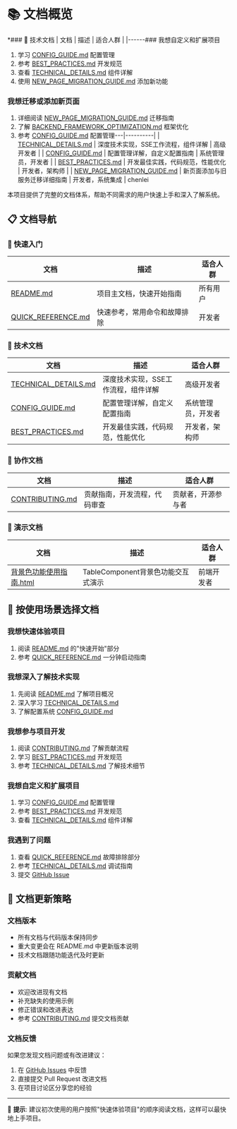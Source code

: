 # 📚 文档概览

*### 🔧 技术文档
| 文档 | 描述 | 适合人群 |
|------### 我想自定义和扩展项目
1. 学习 [CONFIG_GUIDE.md](CONFIG_GUIDE.md) 配置管理
2. 参考 [BEST_PRACTICES.md](BEST_PRACTICES.md) 开发规范
3. 查看 [TECHNICAL_DETAILS.md](TECHNICAL_DETAILS.md) 组件详解
4. 使用 [NEW_PAGE_MIGRATION_GUIDE.md](NEW_PAGE_MIGRATION_GUIDE.md) 添加新功能

### 我想迁移或添加新页面
1. 详细阅读 [NEW_PAGE_MIGRATION_GUIDE.md](NEW_PAGE_MIGRATION_GUIDE.md) 迁移指南
2. 了解 [BACKEND_FRAMEWORK_OPTIMIZATION.md](BACKEND_FRAMEWORK_OPTIMIZATION.md) 框架优化
3. 参考 [CONFIG_GUIDE.md](CONFIG_GUIDE.md) 配置管理---|----------|
| [TECHNICAL_DETAILS.md](TECHNICAL_DETAILS.md) | 深度技术实现，SSE工作流程，组件详解 | 高级开发者 |
| [CONFIG_GUIDE.md](CONFIG_GUIDE.md) | 配置管理详解，自定义配置指南 | 系统管理员，开发者 |
| [BEST_PRACTICES.md](BEST_PRACTICES.md) | 开发最佳实践，代码规范，性能优化 | 开发者，架构师 |
| [NEW_PAGE_MIGRATION_GUIDE.md](NEW_PAGE_MIGRATION_GUIDE.md) | 新页面添加与旧服务迁移详细指南 | 开发者，系统集成 | chenlei

本项目提供了完整的文档体系，帮助不同需求的用户快速上手和深入了解系统。

## 📋 文档导航

### 🚀 快速入门
| 文档 | 描述 | 适合人群 |
|------|------|----------|
| [README.md](../README.md) | 项目主文档，快速开始指南 | 所有用户 |
| [QUICK_REFERENCE.md](../QUICK_REFERENCE.md) | 快速参考，常用命令和故障排除 | 开发者 |

### 🔧 技术文档
| 文档 | 描述 | 适合人群 |
|------|------|----------|
| [TECHNICAL_DETAILS.md](TECHNICAL_DETAILS.md) | 深度技术实现，SSE工作流程，组件详解 | 高级开发者 |
| [CONFIG_GUIDE.md](CONFIG_GUIDE.md) | 配置管理详解，自定义配置指南 | 系统管理员，开发者 |
| [BEST_PRACTICES.md](BEST_PRACTICES.md) | 开发最佳实践，代码规范，性能优化 | 开发者，架构师 |

### 🤝 协作文档
| 文档 | 描述 | 适合人群 |
|------|------|----------|
| [CONTRIBUTING.md](CONTRIBUTING.md) | 贡献指南，开发流程，代码审查 | 贡献者，开源参与者 |

### 🎨 演示文档
| 文档 | 描述 | 适合人群 |
|------|------|----------|
| [背景色功能使用指南.html](背景色功能使用指南.html) | TableComponent背景色功能交互式演示 | 前端开发者 |

## 🎯 按使用场景选择文档

### 我想快速体验项目
1. 阅读 [README.md](../README.md) 的"快速开始"部分
2. 参考 [QUICK_REFERENCE.md](../QUICK_REFERENCE.md) 一分钟启动指南

### 我想深入了解技术实现
1. 先阅读 [README.md](../README.md) 了解项目概况
2. 深入学习 [TECHNICAL_DETAILS.md](TECHNICAL_DETAILS.md)
3. 了解配置系统 [CONFIG_GUIDE.md](CONFIG_GUIDE.md)

### 我想参与项目开发
1. 阅读 [CONTRIBUTING.md](CONTRIBUTING.md) 了解贡献流程
2. 学习 [BEST_PRACTICES.md](BEST_PRACTICES.md) 开发规范
3. 参考 [TECHNICAL_DETAILS.md](TECHNICAL_DETAILS.md) 了解技术细节

### 我想自定义和扩展项目
1. 学习 [CONFIG_GUIDE.md](CONFIG_GUIDE.md) 配置管理
2. 参考 [BEST_PRACTICES.md](BEST_PRACTICES.md) 开发规范
3. 查看 [TECHNICAL_DETAILS.md](TECHNICAL_DETAILS.md) 组件详解

### 我遇到了问题
1. 查看 [QUICK_REFERENCE.md](../QUICK_REFERENCE.md) 故障排除部分
2. 参考 [TECHNICAL_DETAILS.md](TECHNICAL_DETAILS.md) 调试指南
3. 提交 [GitHub Issue](https://github.com/your-repo/issues)

## 📖 文档更新策略

### 文档版本
- 所有文档与代码版本保持同步
- 重大变更会在 README.md 中更新版本说明
- 技术文档跟随功能迭代及时更新

### 贡献文档
- 欢迎改进现有文档
- 补充缺失的使用示例
- 修正错误和改进表达
- 参考 [CONTRIBUTING.md](CONTRIBUTING.md) 提交文档贡献

### 文档反馈
如果您发现文档问题或有改进建议：
1. 在 [GitHub Issues](https://github.com/your-repo/issues) 中反馈
2. 直接提交 Pull Request 改进文档
3. 在项目讨论区分享您的经验

---

📝 **提示**: 建议初次使用的用户按照"快速体验项目"的顺序阅读文档，这样可以最快地上手项目。
